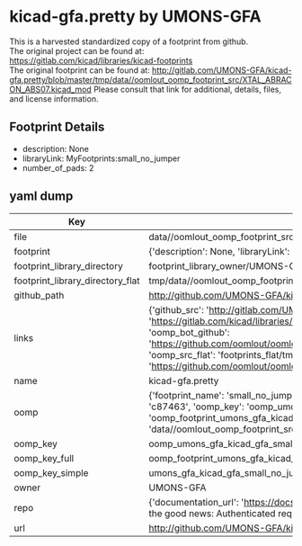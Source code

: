 # kicad-gfa.pretty by UMONS-GFA  
This is a harvested standardized copy of a footprint from github.  
The original project can be found at:  
https://gitlab.com/kicad/libraries/kicad-footprints  
The original footprint can be found at:
http://gitlab.com/UMONS-GFA/kicad-gfa.pretty/blob/master/tmp/data//oomlout_oomp_footprint_src/XTAL_ABRACON_ABS07.kicad_mod
Please consult that link for additional, details, files, and license information.  
## Footprint Details
* description: None  
* libraryLink: MyFootprints:small_no_jumper  
* number_of_pads: 2  
## yaml dump  
| Key | Value |  
| --- | --- |  
| file | data//oomlout_oomp_footprint_src/kicad-gfa.pretty/small_no_jumper.kicad_mod |  
| footprint | {'description': None, 'libraryLink': 'MyFootprints:small_no_jumper', 'number_of_pads': 2} |  
| footprint_library_directory | footprint_library_owner/UMONS-GFA_kicad-gfa.pretty |  
| footprint_library_directory_flat | tmp/data//oomlout_oomp_footprint_src/footprints_flat/umons_gfa_kicad_gfa_small_no_jumper/working |  
| github_path | http://github.com/UMONS-GFA/kicad-gfa.pretty/blob/master/tmp/data//oomlout_oomp_footprint_src/small_no_jumper.kicad_mod |  
| links | {'github_src': 'http://gitlab.com/UMONS-GFA/kicad-gfa.pretty/blob/master/tmp/data//oomlout_oomp_footprint_src/XTAL_ABRACON_ABS07.kicad_mod', 'github_src_repo': 'https://gitlab.com/kicad/libraries/kicad-footprints', 'oomp_bot': 'tmp/data//oomlout_oomp_footprint_src/footprints/umons_gfa_kicad_gfa_small_no_jumper/working', 'oomp_bot_github': 'https://github.com/oomlout/oomlout_oomp_footprint_bot/tree/main/tmp/data//oomlout_oomp_footprint_src/footprints/umons_gfa_kicad_gfa_small_no_jumper/working', 'oomp_src_flat': 'footprints_flat/tmp/data//oomlout_oomp_footprint_src/footprints_flat/umons_gfa_kicad_gfa_small_no_jumper/working', 'oomp_src_flat_github': 'https://github.com/oomlout/oomlout_oomp_footprint_src/tree/main/tmp/data//oomlout_oomp_footprint_src/footprints_flat/umons_gfa_kicad_gfa_small_no_jumper/working'} |  
| name | kicad-gfa.pretty |  
| oomp | {'footprint_name': 'small_no_jumper', 'library_name': 'kicad_gfa', 'md5': 'c874631d639820a5690e7d8b67a77bc1', 'md5_10': 'c874631d63', 'md5_5': 'c8746', 'md5_6': 'c87463', 'oomp_key': 'oomp_umons_gfa_kicad_gfa_small_no_jumper', 'oomp_key_extra': 'oomp_footprint_umons_gfa_kicad_gfa_small_no_jumper', 'oomp_key_full': 'oomp_footprint_umons_gfa_kicad_gfa_small_no_jumper_c87463', 'oomp_key_simple': 'umons_gfa_kicad_gfa_small_no_jumper', 'original_filename': 'data//oomlout_oomp_footprint_src/kicad-gfa.pretty/small_no_jumper.kicad_mod', 'owner_name': 'umons_gfa'} |  
| oomp_key | oomp_umons_gfa_kicad_gfa_small_no_jumper |  
| oomp_key_full | oomp_footprint_umons_gfa_kicad_gfa_small_no_jumper |  
| oomp_key_simple | umons_gfa_kicad_gfa_small_no_jumper |  
| owner | UMONS-GFA |  
| repo | {'documentation_url': 'https://docs.github.com/rest/overview/resources-in-the-rest-api#rate-limiting', 'message': "API rate limit exceeded for 84.66.142.224. (But here's the good news: Authenticated requests get a higher rate limit. Check out the documentation for more details.)"} |  
| url | http://github.com/UMONS-GFA/kicad-gfa.pretty |  

